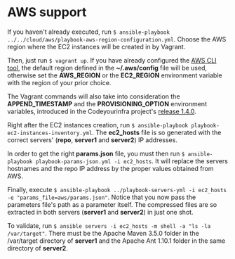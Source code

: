 # AWS support

If you haven't already executed, run `$ ansible-playbook ../../cloud/aws/playbook-aws-region-configuration.yml`. Choose the AWS region where the EC2 instances will be created in by Vagrant.

Then, just run `$ vagrant up`. If you have already configured the [AWS CLI tool](http://docs.aws.amazon.com/cli/latest/userguide/cli-chap-welcome.html), the default region defined in the **~/.aws/config** file will be used, otherwise set the **AWS_REGION** or the **EC2_REGION** environment variable with the region of your prior choice.

The Vagrant commands will also take into consideration the **APPEND_TIMESTAMP** and the **PROVISIONING_OPTION** environment variables, introduced in the Codeyourinfra project's [release 1.4.0](https://github.com/esign-consulting/codeyourinfra/tree/1.4.0).

Right after the EC2 instances creation, run `$ ansible-playbook playbook-ec2-instances-inventory.yml`. The **ec2_hosts** file is so generated with the correct servers' (**repo**, **server1** and **server2**) IP addresses.

In order to get the right **params.json** file, you must then run `$ ansible-playbook playbook-params-json.yml -i ec2_hosts`. It will replace the servers hostnames and the repo IP address by the proper values obtained from AWS.

Finally, execute `$ ansible-playbook ../playbook-servers-yml -i ec2_hosts -e "params_file=aws/params.json"`. Notice that you now pass the parameters file's path as a parameter itself. The compressed files are so extracted in both servers (**server1** and **server2**) in just one shot.

To validate, run `$ ansible servers -i ec2_hosts -m shell -a "ls -la /var/target"`. There must be the Apache Maven 3.5.0 folder in the /var/target directory of **server1** and the Apache Ant 1.10.1 folder in the same directory of **server2**.